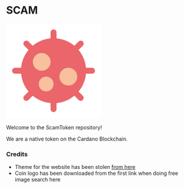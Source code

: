 # SCAM

![logo](./assets/img/scam_icon.png)

Welcome to the ScamToken repository!

We are a native token on the Cardano Blockchain.

### Credits
* Theme for the website has been stolen [from here](https://github.com/knhash/Pudhina)
* Coin logo has been downloaded from the first link when doing free image search here
